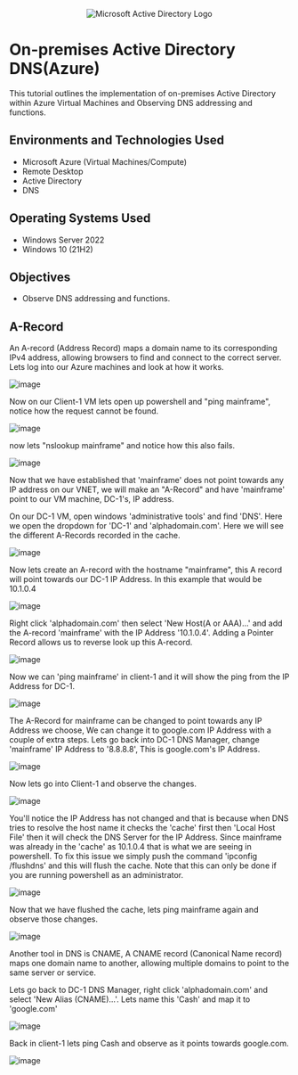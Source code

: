<p align="center">
<img src="https://i.imgur.com/pU5A58S.png" alt="Microsoft Active Directory Logo"/>
</p>

<h1>On-premises Active Directory DNS(Azure)</h1>
This tutorial outlines the implementation of on-premises Active Directory within Azure Virtual Machines and Observing DNS addressing and functions.<br />


<h2>Environments and Technologies Used</h2>

- Microsoft Azure (Virtual Machines/Compute)
- Remote Desktop
- Active Directory
- DNS

<h2>Operating Systems Used </h2>

- Windows Server 2022
- Windows 10 (21H2)
<h2>Objectives </h2>

- Observe DNS addressing and functions.

<h2>A-Record</h2>

<p>
An A-record (Address Record) maps a domain name to its corresponding IPv4 address, allowing browsers to find and connect to the correct server. Lets log into our Azure machines and look at how it works.
</p>

<p>
  
  ![image](https://github.com/user-attachments/assets/a8fc2436-86ce-42c8-91bd-86bf2a405b9c)
</p>
<p>
  Now on our Client-1 VM lets open up powershell and "ping mainframe", notice how the request cannot be found.
</p>
<p>
  
  ![image](https://github.com/user-attachments/assets/6969c2ee-b9eb-4f15-b0bf-2f8d856e9860)

</p>

<p>
  now lets "nslookup mainframe" and notice how this also fails.
</p>

<p>
  
  ![image](https://github.com/user-attachments/assets/71804348-d2e2-4a88-9a09-07adb597bd72)

</p>
<p>
  Now that we have established that 'mainframe' does not point towards any IP address on our VNET, we will make an "A-Record" and have 'mainframe' point to our VM machine, DC-1's, IP address.
</p>
<p>
  On our DC-1 VM, open windows 'administrative tools' and find 'DNS'. Here we open the dropdown for 'DC-1' and 'alphadomain.com'. Here we will see the different A-Records recorded in the cache.
</p>
<p>

  ![image](https://github.com/user-attachments/assets/cd41fa2c-04bc-4902-b7da-0b172744a45b)

</p>
<p>
  Now lets create an A-record with the hostname "mainframe", this A record will point towards our DC-1 IP Address. In this example that would be 10.1.0.4
</p>
<p>
  
  ![image](https://github.com/user-attachments/assets/11a7ae04-0ef3-4df7-8707-f2debf6c4683)

</p>
<p>
  Right click 'alphadomain.com' then select 'New Host(A or AAA)...' and add the A-record 'mainframe' with the IP Address '10.1.0.4'. Adding a Pointer Record allows us to reverse look up this A-record.
</p>
<p>
  
  ![image](https://github.com/user-attachments/assets/0e66a074-b99e-44f9-ac66-77504afde86d)

</p>
<p>
  Now we can 'ping mainframe' in client-1 and it will show the ping from the IP Address for DC-1.
</p>
<p>

  ![image](https://github.com/user-attachments/assets/f3115cbd-1d9e-49ae-8071-434c43c05eaa)

</p>
<p>
  The A-Record for mainframe can be changed to point towards any IP Address we choose, We can change it to google.com IP Address with a couple of extra steps. Lets go back into DC-1 DNS Manager, change 'mainframe' IP Address to '8.8.8.8', This is google.com's IP Address.
  
</p>
<p>
  
  ![image](https://github.com/user-attachments/assets/59a6c802-2e28-468c-a0a1-8f1c620451df)

</p>
<p>
  Now lets go into Client-1 and observe the changes.
</p>
<p>
  
  ![image](https://github.com/user-attachments/assets/0ba13cbc-7216-48d5-a878-205f8032c77c)


</p>
<p>
  You'll notice the IP Address has not changed and that is because when DNS tries to resolve the host name it checks the 'cache' first then 'Local Host File' then it will check the DNS Server for the IP Address. Since mainframe was already in the 'cache' as 10.1.0.4 that is what we are seeing in powershell. To fix this issue we simply push the command 'ipconfig /flushdns' and this will flush the cache. Note that this can only be done if you are running powershell as an administrator.
</p>
<p>

  ![image](https://github.com/user-attachments/assets/bdaa0c75-2747-4e7d-83e8-1de27f6bb1ef)

</p>
<p>
  Now that we have flushed the cache, lets ping mainframe again and observe those changes.
</p>
<p>
  
  ![image](https://github.com/user-attachments/assets/3a1de6a3-795d-4e4b-942c-37c492510862)

</p>
<p>
  Another tool in DNS is CNAME, A CNAME record (Canonical Name record) maps one domain name to another, allowing multiple domains to point to the same server or service.
</p>
<p>
  Lets go back to DC-1 DNS Manager, right click 'alphadomain.com' and select 'New Alias (CNAME)...'. Lets name this 'Cash' and map it to 'google.com'
<p>
  
  ![image](https://github.com/user-attachments/assets/47723204-744d-4e53-9dfe-1fda3fd1d9be)

</p>
<p>
  Back in client-1 lets ping Cash and observe as it points towards google.com.
</p>
<p>
  
  ![image](https://github.com/user-attachments/assets/d16cb454-c59f-4b77-98e4-d29725b9de1a)

</p>







